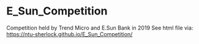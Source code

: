 # E_Sun_Competition
Competition held by Trend Micro and E.Sun Bank in 2019
See html file via:
https://ntu-sherlock.github.io/E_Sun_Competition/
